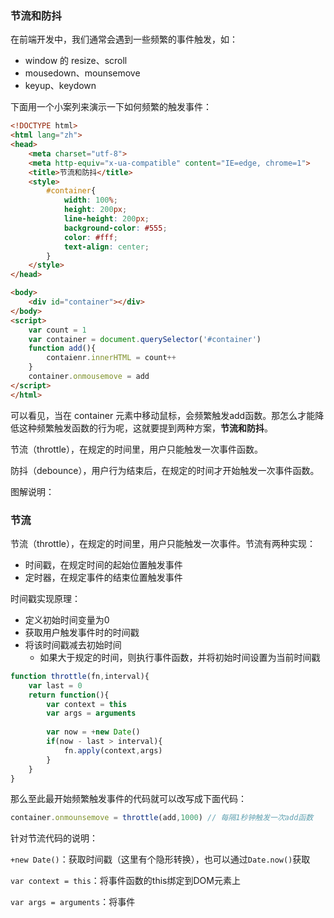 ### 节流和防抖

在前端开发中，我们通常会遇到一些频繁的事件触发，如：

- window 的 resize、scroll
- mousedown、mounsemove
- keyup、keydown

下面用一个小案列来演示一下如何频繁的触发事件：

```html
<!DOCTYPE html>
<html lang="zh">
<head>
    <meta charset="utf-8">
    <meta http-equiv="x-ua-compatible" content="IE=edge, chrome=1">
    <title>节流和防抖</title>
    <style>
        #container{
			width: 100%;
			height: 200px;
			line-height: 200px;
			background-color: #555;
			color: #fff;
			text-align: center;
		}
    </style>
</head>

<body>
    <div id="container"></div>
</body>
<script>
	var count = 1
	var container = document.querySelector('#container')
	function add(){
		contaienr.innerHTML = count++
	}
	container.onmousemove = add
</script>
</html>
```

可以看见，当在 container 元素中移动鼠标，会频繁触发add函数。那怎么才能降低这种频繁触发函数的行为呢，这就要提到两种方案，**节流和防抖**。

节流（throttle），在规定的时间里，用户只能触发一次事件函数。

防抖（debounce），用户行为结束后，在规定的时间才开始触发一次事件函数。

图解说明：



### 节流

节流（throttle），在规定的时间里，用户只能触发一次事件。节流有两种实现：

- 时间戳，在规定时间的起始位置触发事件
- 定时器，在规定事件的结束位置触发事件

时间戳实现原理：

- 定义初始时间变量为0
- 获取用户触发事件时的时间戳
- 将该时间戳减去初始时间
  - 如果大于规定的时间，则执行事件函数，并将初始时间设置为当前时间戳

```javascript
function throttle(fn,interval){
    var last = 0
    return function(){
        var context = this
        var args = arguments
        
        var now = +new Date()
        if(now - last > interval){
            fn.apply(context,args)
        }
    }
}
```

那么至此最开始频繁触发事件的代码就可以改写成下面代码：

```javascript
container.onmounsemove = throttle(add,1000) // 每隔1秒钟触发一次add函数
```

针对节流代码的说明：

`+new Date()`：获取时间戳（这里有个隐形转换），也可以通过`Date.now()`获取

`var context = this`：将事件函数的this绑定到DOM元素上

`var args = arguments`：将事件

